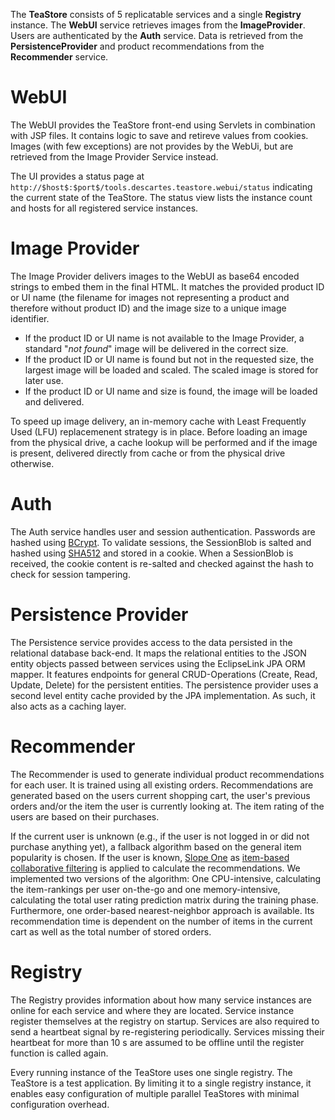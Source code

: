 The **TeaStore** consists of 5 replicatable services and a single **Registry** instance. The **WebUI** service retrieves images from the **ImageProvider**. Users are authenticated by the **Auth** service. Data is retrieved from the **PersistenceProvider** and product recommendations from the **Recommender** service.

# WebUI
The WebUI provides the TeaStore front-end using Servlets in combination with JSP files. It contains logic to save and retireve values from cookies. Images (with few exceptions) are not provides by the WebUi, but are retrieved from the Image Provider Service instead.

The UI provides a status page at `http://$host$:$port$/tools.descartes.teastore.webui/status` indicating the current state of the TeaStore. The status view lists the instance count and hosts for all registered service instances.

# Image Provider
The Image Provider delivers images to the WebUI as base64 encoded strings to embed them in the final HTML. It matches the provided product ID or UI name (the filename for images not representing a product and therefore without product ID) and the image size to a unique image identifier.

* If the product ID or UI name is not available to the Image Provider, a standard "_not found_" image will be delivered in the correct size.
* If the product ID or UI name is found but not in the requested size, the largest image will be loaded and scaled. The scaled image is stored for later use.
* If the product ID or UI name and size is found, the image will be loaded and delivered.

To speed up image delivery, an in-memory cache with Least Frequently Used (LFU) replacemenent strategy is in place. Before loading an image from the physical drive, a cache lookup will be performed and if the image is present, delivered directly from cache or from the physical drive otherwise.

# Auth
The Auth service handles user and session authentication. Passwords are hashed using [BCrypt](https://en.wikipedia.org/wiki/Bcrypt). To validate sessions, the SessionBlob is salted and hashed using [SHA512](https://en.wikipedia.org/wiki/SHA-2) and stored in a cookie. When a SessionBlob is received, the cookie content is re-salted and checked against the hash to check for session tampering.

# Persistence Provider
The Persistence service provides access to the data persisted in the relational database back-end. It maps the relational entities to the JSON entity objects passed between services using the EclipseLink JPA ORM mapper. It features endpoints for general CRUD-Operations (Create, Read, Update, Delete) for the persistent entities. The persistence provider uses a second level entity cache provided by the JPA implementation. As such, it also acts as a caching layer.

# Recommender
The Recommender is used to generate individual product recommendations for each user. It is trained using all existing orders. Recommendations are generated based on the users current shopping cart, the user's previous orders and/or the item the user is currently looking at.
The item rating of the users are based on their purchases.

If the current user is unknown (e.g., if the user is not logged in or did not purchase anything yet), a fallback algorithm based on the general item popularity is chosen.
If the user is known, [Slope One](https://en.wikipedia.org/wiki/Slope_One) as [item-based collaborative filtering](https://en.wikipedia.org/wiki/Item-item_collaborative_filtering) is applied to calculate the recommendations.
We implemented two versions of the algorithm: One CPU-intensive, calculating the item-rankings per user on-the-go and one memory-intensive, calculating the total user rating prediction matrix during the training phase.
Furthermore, one order-based nearest-neighbor approach is available. Its recommendation time is dependent on the number of items in the current cart as well as the total number of stored orders.

# Registry
The Registry provides information about how many service instances are online for each service and where they are located. Service instance register themselves at the registry on startup. Services are also required to send a heartbeat signal by re-registering periodically.  Services missing their heartbeat for more than 10 s are assumed to be offline until the register function is called again.

Every running instance of the TeaStore uses one single registry. The TeaStore is a test application. By limiting it to a single registry instance, it enables easy configuration of multiple parallel TeaStores with minimal configuration overhead.